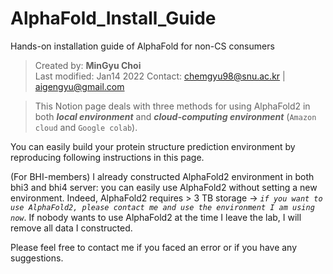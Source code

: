 # AlphaFold_Install_Guide
Hands-on installation guide of AlphaFold for non-CS consumers

> Created by: **MinGyu Choi** <br>
Last modified: Jan14 2022
Contact: chemgyu98@snu.ac.kr | aigengyu@gmail.com
> 

> This Notion page deals with three methods for using AlphaFold2 in both ***local environment*** and ***cloud-computing environment*** (`Amazon cloud` and `Google colab`).

You can easily build your protein structure prediction environment by reproducing following instructions in this page.

(For BHI-members) I already constructed AlphaFold2 environment in both bhi3 and bhi4 server: you can easily use AlphaFold2 without setting a new environment. Indeed, AlphaFold2 requires > 3 TB storage → *`if you want to use AlphaFold2, please contact me and use the environment I am using now`*. If nobody wants to use AlphaFold2 at the time I leave the lab, I will remove all data I constructed. 

Please feel free to contact me if you faced an error or if you have any suggestions.
>
